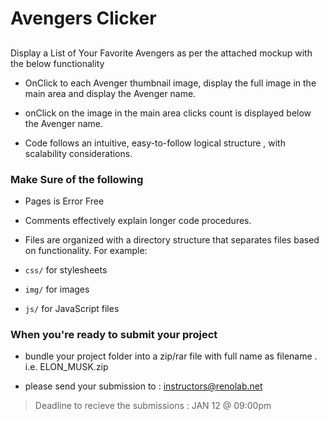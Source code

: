 # Avengers Clicker

## 
Display a List of Your Favorite Avengers as per the attached mockup with the below functionality


- OnClick to each Avenger thumbnail image, display the full image in the main area and display the Avenger name.

- onClick on the image in the main area clicks count is displayed below the Avenger name.

- Code follows an intuitive, easy-to-follow logical structure , with scalability considerations.



### Make Sure of the following

- Pages is Error Free

- Comments effectively explain longer code procedures.

- Files are organized with a directory structure that separates files based on functionality. 
For example:
  
- <code>css/</code> for stylesheets
  
- <code>img/</code> for images
  
- <code>js/</code> for JavaScript files


### When you're ready to submit your project


- bundle your project folder into a zip/rar file with full name as filename . i.e. ELON_MUSK.zip


- please send your submission to : [instructors@renolab.net](mailto:instructors@renolab.net)

> Deadline to recieve the submissions : JAN 12 @ 09:00pm
